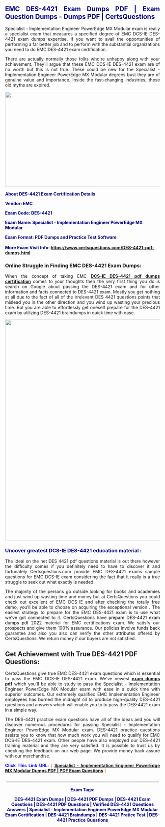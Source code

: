 <h2 style="text-align: justify;"><span style="color: #000080;">EMC DES-4421 Exam Dumps PDF | Exam Question Dumps - Dumps PDF | CertsQuestions</span></h2>
<p style="text-align: justify;">Specialist - Implementation Engineer PowerEdge MX Modular exam is really a specialist exam that measures a specified degree of EMC DCS-IE DES-4421 exam dumps expertise. If you want to avail the opportunities of performing a far better job and to perform with the substantial organizations you need to do EMC DES-4421 exam certification.</p>
<p style="text-align: justify;">There are actually normally those folks who're unhappy along with your achievement. They'll argue that these EMC DCS-IE DES-4421 exam are of no worth but this is not true. These could be new for the Specialist - Implementation Engineer PowerEdge MX Modular degrees bust they are of genuine value and importance. Inside the fast-changing industries, these old myths are expired.</p>
<p><img style="display: block; margin-left: auto; margin-right: auto;" src="https://i.imgur.com/eaP4ae9.png" width="840" height="310" /></p>
<p><span style="color: #000080;"><strong>About DES-4421 Exam Certification Details</strong></span></p>
<p><span style="color: #000080;"><strong>Vendor: EMC<br /></strong></span></p>
<p><span style="color: #000080;"><strong>Exam Code: DES-4421</strong></span></p>
<p><span style="color: #000080;"><strong>Exam Name: Specialist - Implementation Engineer PowerEdge MX Modular</strong></span></p>
<p><span style="color: #000080;"><strong>Exam Format: PDF Dumps and Practice Test Software<br /><br />More Exam Visit Info: <span style="color: #ff6600;"><a href="https://www.certsquestions.com/DES-4421-pdf-dumps.html">https://www.certsquestions.com/DES-4421-pdf-dumps.html</a></span></strong></span></p>
<h3>Online Struggle in Finding EMC DES-4421 Exam Dumps:</h3>
<p style="text-align: justify;">When the concept of taking EMC <a href="https://www.certsquestions.com/DES-4421-pdf-dumps.html"><strong>DCS-IE DES-4421 pdf dumps certification</strong></a> comes to your thoughts then the very first thing you do is search on Google about passing the DES-4421 exam and for other information and facts connected to DES-4421 exam. Mostly you get nothing at all due to the fact of all of the irrelevant DES 4421 questions points that mislead you in the other direction and you wind up wasting your precious time. But you are able to effortlessly get oneself prepare for the DES-4421 exam by utilizing DES-4421 braindumps in quick time with ease.</p>
<p><a href="https://www.certsquestions.com/DES-4421-pdf-dumps.html"><img style="display: block; margin-left: auto; margin-right: auto;" src="https://i.imgur.com/pxhoKQ2.png" width="720" /></a></p>
<h3><span style="color: #000080;">Uncover greatest DCS-IE DES-4421 education material :</span></h3>
<p style="text-align: justify;">The ideal on the net DES 4421 pdf questions material is out there however the difficulty comes if you definitely need to have to discover it and fortunately Certsquestions.com provide EMC DES-4421 exams sample questions for EMC DCS-IE exam considering the fact that it really is a true struggle to seek out what exactly is needed.</p>
<p style="text-align: justify;">The majority of the persons go outside looking for books and academies and just wind up wasting time and money but at CertsQuestions you could check out excellent of EMC DCS-IE and after checking the totally free demo, you'll be able to choose on acquiring the exceptional version . The easiest strategy to prepare for the EMC DES-4421 exam is to use what we've got connected to it. CertsQuestions have <span style="color: #000000;">prepare DES-4421 exam dumps pdf 2022</span> material for EMC certifications exam. We satisfy our prospects and give them 100% assurance. Our policies involve funds back guarantee and also you also can verify the other attributes offered by CertsQuestions. We return money if our buyers are not satisfied.</p>
<h2>Get Achievement with True DES-4421 PDF Questions:</h2>
<p style="text-align: justify;">CertsQuestions give true EMC DES-4421 exam questions which is essential to pass the EMC DCS-IE DES-4421 exam. We've newest<strong>&nbsp;<a href="https://www.certsquestions.com/">exam dumps pdf</a></strong>&nbsp;which you'll be able to study to pass the Specialist - Implementation Engineer PowerEdge MX Modular exam with ease in a quick time with superior outcomes. Our extremely qualified EMC Implementation Engineer employees has burned the midnight oil to produce high-quality DES-4421 questions and answers which will enable you to to pass the DES-4421 exam in a simple way.</p>
<p style="text-align: justify;">The DES-4421 practice exam questions have all of the ideas and you will discover numerous procedures for passing Specialist - Implementation Engineer PowerEdge MX Modular exam. DES-4421 practice questions assists you to know that how much work you will need to qualify for EMC DCS-IE DES-4421 exam. Other people have also employed our DES-4421 training material and they are very satisfied. It is possible to trust us by checking the feedback on our web page. We provide money back assure with our merchandise.</p>
<p style="text-align: justify;"><span style="color: #0000ff;"><strong>Click This Link URL</strong>:</span> <span style="color: #ff6600;">[ <strong><a href="https://www.certsquestions.com/emc-implementation-engineer-certification.html">Specialist - Implementation Engineer PowerEdge MX Modular Dumps PDF | PDF Exam Questions</a></strong> ]</span></p>
<p style="text-align: center;">______________________________________________________________________________</p>
<p style="text-align: center;"><span style="color: #000080;"><strong>Exam Tags:</strong></span></p>
<p style="text-align: center;"><span style="color: #000080;"><strong>DES-4421 Exam Dumps | DES-4421 PDF Dumps | DES-4421 Exam Questions | DES-4421 PDF Questions | Verified DES-4421 Questions Answers | Specialist - Implementation Engineer PowerEdge MX Modular Exam Certification | DES-4421 Braindumps | DES-4421 Pratice Test | DES-4421 Practice Questions</strong></span></p>
